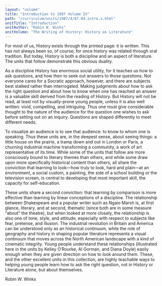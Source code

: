```yaml
---
layout: "volume"
title: "Introduction to 1987 Volume IV"
path: "/curriculum/units/1987/4/87.04.intro.x.html"
unitTitle: "Introduction"
unitAuthor: "Robin W. Winks"
unitVolume: "The Writing of History: History as Literature"
---
```

<body>
 <p>
  For most of us, History exists through the printed page: it is written. This has not always been so, of course, for once history was related through oral tradition. But today, History is both a discipline and an aspect of literature. The units that follow demonstrate this obvious duality.
 </p>
 <p>
  As a discipline History has enormous social utility, for it teaches us how to ask questions, and how then to seek out answers to those questions. Not everyone cares for a Socratic approach, however, and there are subjects best stalked rather than interrogated. Making judgments about how to ask the right question and about how to know when one has reached an answer is a valuable skill derived from the reading of History. But History will not be read, at least not by visually-prone young people, unless it is also well written: vivid, compelling, and intriguing. Thus one must give considerable thought to the nature of the audience for the question one wishes to ask before setting out on an inquiry. Questions are shaped differently to meet different needs.
 </p>
 <p>
  To visualize an audience is to see that audience: to know to whom one is speaking. Thus these units are, in the deepest sense, about seeing things: a little house on the prairie, a tramp down and out in London or Paris, a churning industrial machine transforming a community, a work of art representative of its time. While some of the units that follow are more consciously bound to literary themes than others, and while some draw upon more specifically historical content than others, all share the conviction that learning to look—how truly to look, hard and plain—at an environment, a social custom, a painting, the side of a school building or the television screen, is central to developing that most important skill, the capacity for self-education.
 </p>
 <p>
  These units share a second conviction: that learning by comparison is more effective than learning by linear conceptions of a discipline. The relationship between Shakespeare and a popular writer such as Ngaio Marsh is, at first glance, literary, and at second, thematic (since both are in some measure “about” the theatre), but when looked at more closely, the relationship is also one of tone, style, and attitude, especially with respect to subjects like fear, pretense, and illusion. The industrial revolution in Britain and America can be understood only as an historical continuum, while the role of geography and history in shaping popular literature represents a visual continuum that moves across the North American landscape with a kind of cinematic integrity. Young people understand these relationships (illustrated here in the units by Kelley O’Rourke, Al Gorman, and Diana Doyle) easily enough when they are given direction on how to look around them. These, and the other excellent units in this collection, are highly teachable ways to helping young people learn how to ask the right question, not in History or Literature alone, but about themselves.
 </p>
 <p>
  Robin W. Winks
 </p>

</body>